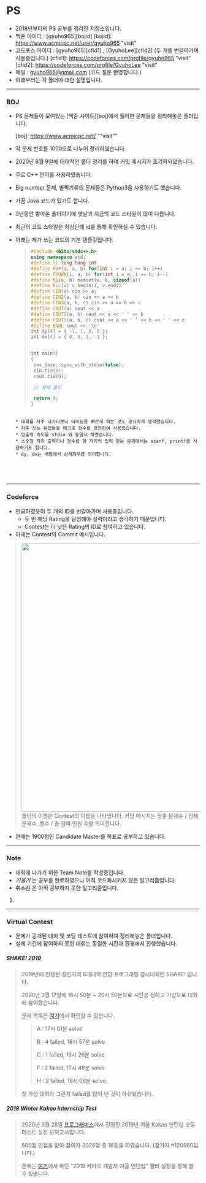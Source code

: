 # PS
  * 2018년부터의 PS 공부를 정리한 저장소입니다.
  * 백준 아이디 : [gyuho965][bojid]
[bojid]: https://www.acmicpc.net/user/gyuho965 "visit"
  * 코드포스 아이디 : [gyuho965][cfid1] , [GyuhoLee][cfid2] (두 개를 번갈아가며 사용중입니다.)
[cfid1]: https://codeforces.com/profile/gyuho965 "visit"
[cfid2]: https://codeforces.com/profile/GyuhoLee "visit"
  * 메일 : <gyuho965@gmail.com>  (코드 질문 환영합니다.)
  * 아래부터는 각 폴더에 대한 설명입니다.





--------



### BOJ

 * PS 문제들이 모여있는 [백준 사이트][boj]에서 풀이한 문제들을 정리해놓은 폴더입니다. 

   [boj]: https://www.acmicpc.net/	""visit""

 * 각 문제 번호를 1000으로 나누어 정리하였습니다.

 * 2020년 8월 9일에 대대적인 폴더 정리를 하여 커밋 메시지가 초기화되었습니다.

 * 주로 C++ 언어를 사용하였습니다.

 * Big number 문제, 별찍기류의 문제들은 Python3을 사용하기도 했습니다.

 * 가끔 Java 코드가 있기도 합니다.

 * 3년동안 쌓아온 폴더이기에 옛날과 지금의 코드 스타일이 많이 다릅니다.

 * 최근의 코드 스타일은 최상단에 id를 통해 확인하실 수 있습니다. 

 * 아래는 제가 쓰는 코드의 기본 템플릿입니다.

    >  ```c++
    >  #include <bits/stdc++.h>
    >  using namespace std;
    >  #define ll long long int
    >  #define FUP(i, a, b) for(int i = a; i <= b; i++)
    >  #define FDOWN(i, a, b) for(int i = a; i >= b; i--)
    >  #define MS(a, b) memset(a, b, sizeof(a))
    >  #define ALL(v) v.begin(), v.end()
    >  #define CIN(a) cin >> a;
    >  #define CIN2(a, b) cin >> a >> b
    >  #define CIN3(a, b, c) cin >> a >> b >> c
    >  #define COUT(a) cout << a
    >  #define COUT2(a, b) cout << a << ' ' << b
    >  #define COUT3(a, b, c) cout << a << ' ' << b << ' ' << c
    >  #define ENDL cout << '\n'
    >  int dy[4] = { -1, 1, 0, 0 };
    >  int dx[4] = { 0, 0, 1, -1 };
    >  
    >
    > int main()
    > {
    > 	ios_base::sync_with_stdio(false);
    >  	cin.tie(0);
    >  	cout.tie(0);
    >
	>	// 문제 풀이   
	>
    >  	return 0;
    > }
      ```
    
    * 대회를 자주 나가다보니 타이핑을 빠르게 하는 것도 중요하게 생각했습니다.
    * 자주 쓰는 문법들을 매크로 함수를 정의하여 사용했습니다.
    * 입출력 속도를 stdio 와 동일시 하였습니다.
    * 소숫점 자리 출력이나 정수를 한 자리씩 입력 받는 문제에서는 scanf, printf를 사용하기도 합니다.
    * dy, dx는 배열에서 상하좌우를 의미합니다.





---------------------



### Codeforce

* 언급하였듯이 두 개의 ID를 번갈아가며 사용중입니다.
  * 두 번 해당 Rating을 달성해야 실력이라고 생각하기 때문입니다.
  * Contest는 더 낮은 Rating의 ID로 참여하고 있습니다.
* 아래는 Contest의 Commit 예시입니다.

>  <img src="https://user-images.githubusercontent.com/12527673/89731797-ce4e5600-da84-11ea-92e7-0fd5a1cef1a9.png" width="700px" align="left">
>  
> 폴더의 이름은 Contest의 이름을 나타냅니다.
> 커밋 메시지는 맞춘 문제수 / 전체 문제수, 등수 / 총 참여 인원 수를 의미합니다.

* 현재는 1900점인 Candidate Master를 목표로 공부하고 있습니다.





--------------------



### Note

* 대회에 나가기 위한 Team Note를 작성중입니다.
* *기울기* 는 공부를 완료하였으나 아직 코드화시키지 않은 알고리즘입니다.
* ~~취소선~~ 은 아직 공부하지 못한 알고리즘입니다.



1. 







-------------------------



### Virtual Contest

* 문제가 공개된 대회 및 코딩 테스트에 참여하여 정리해놓은 폴더입니다.
* 실제 기간에 참여하지 못한 대회는 동일한 시간과 환경에서 진행했습니다.



##### SHAKE! 2019

>2019년에 진행된  경인지역 6개대학 연합 프로그래밍 경시대회인 SHAKE! 입니다.
>
>2020년 3월 17일에 16시 50분 ~ 20시 50분으로 시간을 정하고 가상으로 대회에 참여했습니다.
>
>문제 목록은 [여기][shake2019]에서 확인할 수 있습니다.
>
>[shake2019]: https://www.acmicpc.net/category/detail/2041 "visit"
>
>> A  : 17시 01분 solve
>>
>> B :  4 failed, 18시 57분 solve
>>
>> C : 1 failed, 19시 26분 solve
>>
>> F : 2 failed, 17시 48분 solve
>>
>> H : 2 failed, 18시 08분 solve
>
>첫 가상 대회라 그런지 failed를 많이 낸 것이 아쉬웠습니다.



#####  2019 Winter Kakao Internship Test

> 2020년 3월 28일 [프로그래머스][2019kakao]에서 진행된 2019년 겨울 Kakao 인턴십 코딩 테스트 실전 모의고사입니다.
>
> [2019kakao]: https://programmers.co.kr/competitions/145/kakao-internship-test "visit"
>
> 500점 만점을 받아 참여자 3025명 중 16등을 하였습니다. (참가자 \#120980입니다.)
>
> 문제는 [여기][kakao_2019_problem]에서 하단 "2019 카카오 개발자 겨울 인턴십" 필터 설정을 통해 볼 수 있습니다.
>
> [kakao_2019_problem]: https://programmers.co.kr/learn/challenges?tab=all_challenges "visit"



